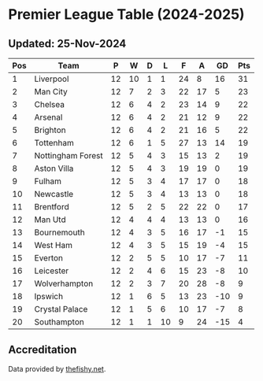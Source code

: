 # Premier League Table (2024-2025)
## Updated: 25-Nov-2024

| Pos | Team | P | W | D | L | F | A | GD | Pts |
| --- | --- | --- | --- | --- | --- | --- | --- | --- | --- |
| 1 | Liverpool | 12 | 10 | 1 | 1 | 24 | 8 | 16 | 31 |
| 2 | Man City | 12 | 7 | 2 | 3 | 22 | 17 | 5 | 23 |
| 3 | Chelsea | 12 | 6 | 4 | 2 | 23 | 14 | 9 | 22 |
| 4 | Arsenal | 12 | 6 | 4 | 2 | 21 | 12 | 9 | 22 |
| 5 | Brighton | 12 | 6 | 4 | 2 | 21 | 16 | 5 | 22 |
| 6 | Tottenham | 12 | 6 | 1 | 5 | 27 | 13 | 14 | 19 |
| 7 | Nottingham Forest | 12 | 5 | 4 | 3 | 15 | 13 | 2 | 19 |
| 8 | Aston Villa | 12 | 5 | 4 | 3 | 19 | 19 | 0 | 19 |
| 9 | Fulham | 12 | 5 | 3 | 4 | 17 | 17 | 0 | 18 |
| 10 | Newcastle | 12 | 5 | 3 | 4 | 13 | 13 | 0 | 18 |
| 11 | Brentford | 12 | 5 | 2 | 5 | 22 | 22 | 0 | 17 |
| 12 | Man Utd | 12 | 4 | 4 | 4 | 13 | 13 | 0 | 16 |
| 13 | Bournemouth | 12 | 4 | 3 | 5 | 16 | 17 | -1 | 15 |
| 14 | West Ham | 12 | 4 | 3 | 5 | 15 | 19 | -4 | 15 |
| 15 | Everton | 12 | 2 | 5 | 5 | 10 | 17 | -7 | 11 |
| 16 | Leicester | 12 | 2 | 4 | 6 | 15 | 23 | -8 | 10 |
| 17 | Wolverhampton | 12 | 2 | 3 | 7 | 20 | 28 | -8 | 9 |
| 18 | Ipswich | 12 | 1 | 6 | 5 | 13 | 23 | -10 | 9 |
| 19 | Crystal Palace | 12 | 1 | 5 | 6 | 10 | 17 | -7 | 8 |
| 20 | Southampton | 12 | 1 | 1 | 10 | 9 | 24 | -15 | 4 |

## Accreditation 

Data provided by [thefishy.net](https://www.thefishy.net/).